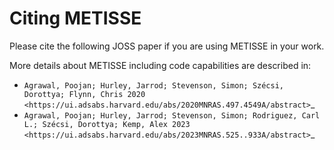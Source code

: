 # Citing METISSE


Please cite the following JOSS paper if you are using METISSE in your work. 


More details about METISSE including code capabilities are described in:

- `Agrawal, Poojan; Hurley, Jarrod; Stevenson, Simon; Szécsi, Dorottya; Flynn, Chris 2020 <https://ui.adsabs.harvard.edu/abs/2020MNRAS.497.4549A/abstract>`_
- `Agrawal, Poojan; Hurley, Jarrod; Stevenson, Simon; Rodriguez, Carl L.; Szécsi, Dorottya; Kemp, Alex 2023 <https://ui.adsabs.harvard.edu/abs/2023MNRAS.525..933A/abstract>`_
